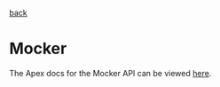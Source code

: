 [back](../../README.md)
# Mocker
The Apex docs for the Mocker API can be viewed [here](SfApexDocs/mocker.html).